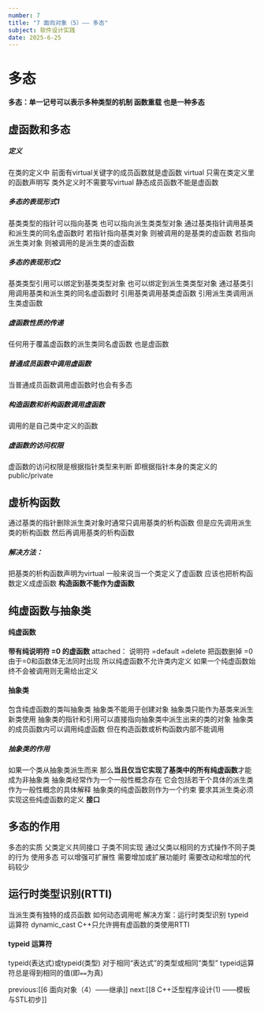 ```yaml
---
number: 7
title: "7 面向对象（5）—— 多态"
subject: 软件设计实践
date: 2025-6-25
---
```

# 多态
**多态：单一记号可以表示多种类型的机制 函数重载 也是一种多态**
## 虚函数和多态
##### 定义
在类的定义中 前面有virtual关键字的成员函数就是虚函数
	virtual 只需在类定义里的函数声明写
	类外定义时不需要写virtual
	静态成员函数不能是虚函数
##### 多态的表现形式1
基类类型的指针可以指向基类 也可以指向派生类类型对象
通过基类指针调用基类和派生类的同名虚函数时
	若指针指向基类对象 则被调用的是基类的虚函数
	若指向派生类对象 则被调用的是派生类的虚函数
##### 多态的表现形式2
基类类型引用可以绑定到基类类型对象 也可以绑定到派生类类型对象
通过基类引用调用基类和派生类的同名虚函数时
	引用基类调用基类虚函数
	引用派生类调用派生类虚函数
##### 虚函数性质的传递
任何用于覆盖虚函数的派生类同名虚函数 也是虚函数
##### 普通成员函数中调用虚函数
当普通成员函数调用虚函数时也会有多态
##### 构造函数和析构函数调用虚函数
调用的是自己类中定义的函数
##### 虚函数的访问权限
虚函数的访问权限是根据指针类型来判断
即根据指针本身的类定义的public/private
## 虚析构函数
通过基类的指针删除派生类对象时通常只调用基类的析构函数
但是应先调用派生类的析构函数 然后再调用基类的析构函数
##### 解决方法：
把基类的析构函数声明为virtual
一般来说当一个类定义了虚函数 应该也把析构函数定义成虚函数
**构造函数不能作为虚函数**
## 纯虚函数与抽象类
#### 纯虚函数
**带有纯说明符 =0 的虚函数**
attached：
	说明符 
		=default 
		=delete  把函数删掉
		=0
由于=0和函数体无法同时出现 所以纯虚函数不允许类内定义
如果一个纯虚函数始终不会被调用则无需给出定义
#### 抽象类
包含纯虚函数的类叫抽象类
抽象类不能用于创建对象
抽象类只能作为基类来派生新类使用
抽象类的指针和引用可以直接指向抽象类中派生出来的类的对象
抽象类的成员函数内可以调用纯虚函数
	但在构造函数或析构函数内部不能调用
##### 抽象类的作用
如果一个类从抽象类派生而来 那么**当且仅当它实现了基类中的所有纯虚函数**才能成为非抽象类
抽象类经常作为一个一般性概念存在 它会包括若干个具体的派生类作为一般性概念的具体解释 
抽象类的纯虚函数则作为一个约束 要求其派生类必须实现这些纯虚函数的定义
**接口**
## 多态的作用
多态的实质
	父类定义共同接口 子类不同实现
	通过父类以相同的方式操作不同子类的行为
使用多态
	可以增强可扩展性
	需要增加或扩展功能时 需要改动和增加的代码较少
## 运行时类型识别(RTTI)
当派生类有独特的成员函数 如何动态调用呢
解决方案：运行时类型识别
typeid 运算符
dynamic_cast
C++只允许拥有虚函数的类使用RTTI
#### typeid 运算符
typeid(表达式)或typeid(类型)
对于相同“表达式”的类型或相同“类型” typeid运算符总是得到相同的值(即```==```为真)

previous:[[6 面向对象（4）——继承]]
next:[[8 C++泛型程序设计(1) ——模板与STL初步]]